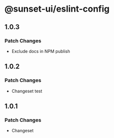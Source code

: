 # @sunset-ui/eslint-config

## 1.0.3

### Patch Changes

- Exclude docs in NPM publish

## 1.0.2

### Patch Changes

- Changeset test

## 1.0.1

### Patch Changes

- Changeset
